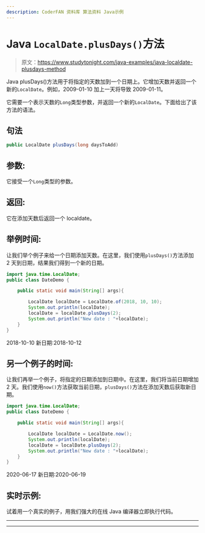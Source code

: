 ```yaml
---
description: CoderFAN 资料库 算法资料 Java示例
---
```


# Java `LocalDate.plusDays()`方法

> 原文：<https://www.studytonight.com/java-examples/java-localdate-plusdays-method>

Java plusDays()方法用于将指定的天数加到一个日期上。它增加天数并返回一个新的`LocalDate`。例如，2009-01-10 加上一天将导致 2009-01-11。

它需要一个表示天数的`Long`类型参数，并返回一个新的`LocalDate`。下面给出了该方法的语法。

## 句法

```java
public LocalDate plusDays(long daysToAdd)
```

## 参数:

它接受一个`Long`类型的参数。

## 返回:

它在添加天数后返回一个 localdate。

## 举例时间:

让我们举个例子来给一个日期添加天数。在这里，我们使用`plusDays()`方法添加 2 天到日期，结果我们得到一个新的日期。

```java
import java.time.LocalDate; 
public class DateDemo {

	public static void main(String[] args){  

		LocalDate localDate = LocalDate.of(2018, 10, 10);
		System.out.println(localDate);
		localDate = localDate.plusDays(2);
		System.out.println("New date : "+localDate);
	}
}
```

2018-10-10
新日期:2018-10-12

## 另一个例子的时间:

让我们再举一个例子，将指定的日期添加到日期中。在这里，我们将当前日期增加 2 天。我们使用`now()`方法获取当前日期，`plusDays()`方法在添加天数后获取新日期。

```java
import java.time.LocalDate; 
public class DateDemo {

	public static void main(String[] args){  

		LocalDate localDate = LocalDate.now();
		System.out.println(localDate);
		localDate = localDate.plusDays(2);
		System.out.println("New date : "+localDate);
	}
}
```

2020-06-17
新日期:2020-06-19

## 实时示例:

试着用一个真实的例子，用我们强大的在线 Java 编译器立即执行代码。

* * *

* * *